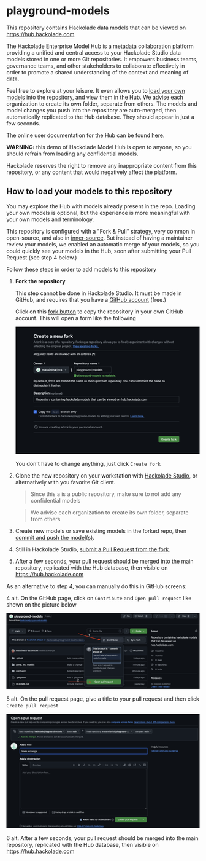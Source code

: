 # playground-models
This repository contains Hackolade data models that can be viewed on https://hub.hackolade.com

The Hackolade Enterprise Model Hub is a metadata collaboration platform providing a unified and central access to your Hackolade Studio data models stored in one or more Git repositories. It empowers business teams, governance teams, and other stakeholders to collaborate effectively in order to promote a shared understanding of the context and meaning of data.

Feel free to explore at your leisure. It even allows you to [load your own models](#how-to-load-your-models-to-this-repository) into the repository, and view them in the Hub. We advise each organization to create its own folder, separate from others. The models and model changes you push into the repository are auto-merged, then automatically replicated to the Hub database. They should appear in just a few seconds.

The online user documentation for the Hub can be found [here](https://hackolade.com/help/Hubuserinterface.html).

**WARNING:** this demo of Hackolade Model Hub is open to anyone, so you should refrain from loading any confidential models.

Hackolade reserves the right to remove any inappropriate content from this repository, or any content that would negatively affect the platform.

## How to load your models to this repository
You may explore the Hub with models already present in the repo.  Loading your own models is optional, but the experience is more meaningful with your own models and terminology.

This repository is configured with a "Fork & Pull" strategy, very common in open-source, and also in [inner-source](https://hackolade.com/help/Workingwithforks.html).  But instead of having a maintainer review your models, we enabled an automatic merge of your models, so you could quickly see your models in the Hub, soon after submitting your Pull Request (see step 4 below.)

Follow these steps in order to add models to this repository

1. **Fork the repository**

    This step cannot be done in Hackolade Studio.  It must be made in GitHub, and requires that you have a [GitHub account](https://docs.github.com/en/get-started/start-your-journey/creating-an-account-on-github) (free.)

    Click on this <a icon="repo-forked" class="github-button" href="https://github.com/hackolade/playground-models/fork">fork button</a> to copy the repository in your own GitHub account. This will open a form like the following

    <img src="./docs/images/fork-form.png" />

    You don't have to change anything, just click `Create fork`

1. Clone the new repository on your workstation with [Hackolade Studio](https://hackolade.com/help/Clonearemoterepository.html), or alternatively with you favorite Git client.
   > Since this a is a public repository, make sure to not add any confidential models

   > We advise each organization to create its own folder, separate from others

1. Create new models or save existing models in the forked repo, then [commit and push the model(s)](https://hackolade.com/help/Commitlocalchanges.html).

1. Still in Hackolade Studio, [submit a Pull Request from the fork](https://hackolade.com/help/Workingwithforks.html#Submit%20a%20Pull%20Request%20from%20a%20fork).

1. After a few seconds, your pull request should be merged into the main repository, replicated with the Hub database, then visible on https://hub.hackolade.com

As an alternative to step 4, you can manually do this in GitHub screens:

4 alt. On the GitHub page, click on `Contribute` and `Open pull request` like shown on the picture below

<img src="./docs/images/contribute.png" />

5 alt. On the pull request page, give a title to your pull request and then click `Create pull request`

<img src="./docs/images/pull-request.png" />

6 alt.  After a few seconds, your pull request should be merged into the main repository, replicated with the Hub database, then visible on https://hub.hackolade.com
